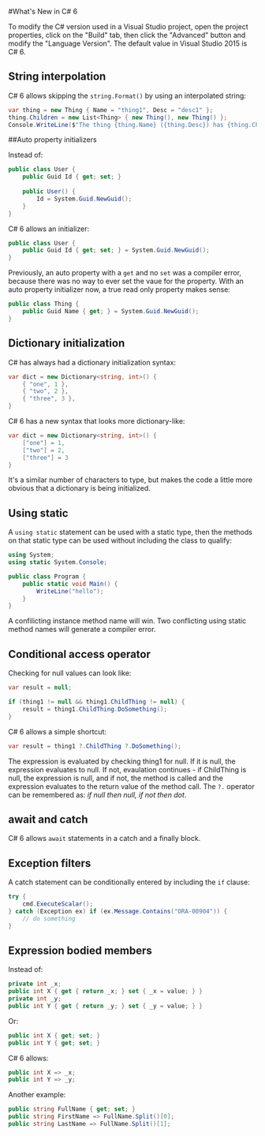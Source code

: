 #What's New in C# 6

To modify the C# version used
in a Visual Studio project,
open the project properties,
click on the "Build" tab, then
click the "Advanced" button and
modify the "Language Version".
The default value in Visual
Studio 2015 is C# 6.


## String interpolation

C# 6 allows skipping the `string.Format()`
by using an interpolated string:

```csharp
var thing = new Thing { Name = "thing1", Desc = "desc1" };
thing.Children = new List<Thing> { new Thing(), new Thing() };
Console.WriteLine($"The thing {thing.Name} ({thing.Desc}) has {thing.Children.Count} children.");
```



##Auto property initializers

Instead of:

```csharp
public class User {
	public Guid Id { get; set; }
	
	public User() {
		Id = System.Guid.NewGuid();
	}
}
```

C# 6 allows an initializer:

```csharp
public class User {
	public Guid Id { get; set; } = System.Guid.NewGuid();
}
```

Previously, an auto property with a
`get` and no `set` was a compiler
error, because there was no way to 
ever set the vaue for the property.
With an auto property initializer now,
a true read only property makes sense:

```csharp
public class Thing {
	public Guid Name { get; } = System.Guid.NewGuid();
}
```


## Dictionary initialization

C# has always had a dictionary initialization
syntax:

```csharp
var dict = new Dictionary<string, int>() {
	{ "one", 1 },
	{ "two", 2 },
	{ "three", 3 },
}
```

C# 6 has a new syntax that looks more
dictionary-like:

```csharp
var dict = new Dictionary<string, int>() {
	["one"] = 1,
	["two"] = 2,
	["three"] = 3
}
```

It's a similar number of characters
to type, but makes the code a little
more obvious that a dictionary is
being initialized.


## Using static

A `using static` statement can be used with a
static type, then the methods on that 
static type can be used without including
the class to qualify:

```csharp
using System;
using static System.Console;

public class Program {
	public static void Main() {
		WriteLine("hello");	
	}	
}
```

A confilicting instance method name will
win.  Two conflicting using static method
names will generate a compiler error.


## Conditional access operator

Checking for null values can look like:

```csharp
var result = null;

if (thing1 != null && thing1.ChildThing != null) {
	result = thing1.ChildThing.DoSomething();	
}
```

C# 6 allows a simple shortcut:

```csharp
var result = thing1 ?.ChildThing ?.DoSomething();
```

The expression is evaluated by checking thing1
for null.  If it is null, the expression evaluates
to null.  If not, evaulation continues - if ChildThing
is null, the expression is null, and if not, the
method is called and the expression evaluates to
the return value of the method call.  The `?.` 
operator can be remembered as: *if null then null,
if not then dot*.


## await and catch

C# 6 allows `await` statements in a catch and a
finally block.


## Exception filters

A catch statement can be conditionally entered
by including the `if` clause:

```csharp
try {
	cmd.ExecuteScalar();
} catch (Exception ex) if (ex.Message.Contains("ORA-00904")) {
	// do something	
}

```


## Expression bodied members

Instead of:

```csharp
private int _x;
public int X { get { return _x; } set { _x = value; } }
private int _y;
public int Y { get { return _y; } set { _y = value; } }
```

Or:

```csharp
public int X { get; set; }
public int Y { get; set; }
```

C# 6 allows:

```csharp
public int X => _x;
public int Y => _y;
```

Another example:

```csharp
public string FullName { get; set; }
public string FirstName => FullName.Split()[0];
public string LastName => FullName.Split()[1];
```